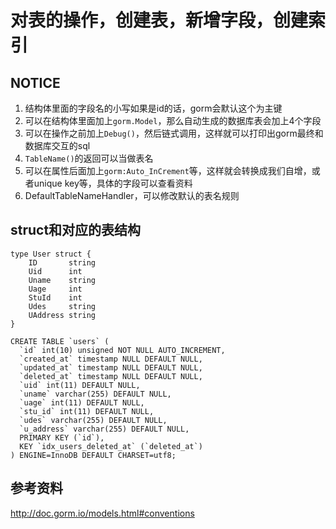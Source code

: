# 对表的操作，创建表，新增字段，创建索引

## NOTICE
1. 结构体里面的字段名的小写如果是id的话，gorm会默认这个为主键
2. 可以在结构体里面加上`gorm.Model`，那么自动生成的数据库表会加上4个字段
3. 可以在操作之前加上`Debug()`，然后链式调用，这样就可以打印出gorm最终和数据库交互的sql
4. `TableName()`的返回可以当做表名
5. 可以在属性后面加上`gorm:Auto_InCrement`等，这样就会转换成我们自增，或者unique key等，具体的字段可以查看资料
6. DefaultTableNameHandler，可以修改默认的表名规则

## struct和对应的表结构
```golang
type User struct {
	ID       string
	Uid      int
	Uname    string
	Uage     int
	StuId    int
	Udes     string
	UAddress string
}
```
```mysql
CREATE TABLE `users` (
  `id` int(10) unsigned NOT NULL AUTO_INCREMENT,
  `created_at` timestamp NULL DEFAULT NULL,
  `updated_at` timestamp NULL DEFAULT NULL,
  `deleted_at` timestamp NULL DEFAULT NULL,
  `uid` int(11) DEFAULT NULL,
  `uname` varchar(255) DEFAULT NULL,
  `uage` int(11) DEFAULT NULL,
  `stu_id` int(11) DEFAULT NULL,
  `udes` varchar(255) DEFAULT NULL,
  `u_address` varchar(255) DEFAULT NULL,
  PRIMARY KEY (`id`),
  KEY `idx_users_deleted_at` (`deleted_at`)
) ENGINE=InnoDB DEFAULT CHARSET=utf8;

```

## 参考资料
http://doc.gorm.io/models.html#conventions